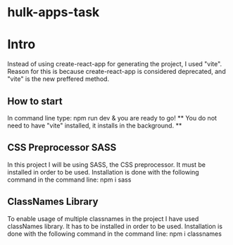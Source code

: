 # hulk-apps-task

# Intro
Instead of using create-react-app for generating the project, I used "vite". Reason for this is because create-react-app is considered deprecated, and "vite" is the new preffered method.

## How to start
In command line type: npm run dev & you are ready to go!
** You do not need to have "vite" installed, it installs in the background. ** 

## CSS Preprocessor SASS
In this project I will be using SASS, the CSS preprocessor. 
It must be installed in order to be used.
Installation is done with the following command in the command line: npm i sass

## ClassNames Library
To enable usage of multiple classnames in the project I have used classNames library.
It has to be installed in order to be used.
Installation is done with the following command in the command line: npm i classnames